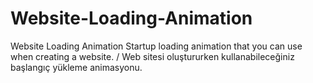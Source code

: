 # Website-Loading-Animation
Website Loading Animation Startup loading animation that you can use when creating a website. / Web sitesi oluştururken kullanabileceğiniz başlangıç ​​yükleme animasyonu.
